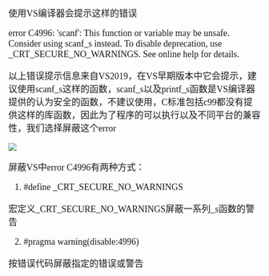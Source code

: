 <font size = 4 face = "楷体">

使用VS编译器会提示这样的错误

error C4996: 'scanf': This function or variable may be unsafe. Consider using scanf_s instead. To disable deprecation, use _CRT_SECURE_NO_WARNINGS. See online help for details.

以上错误提示信息来自VS2019，在VS早期版本中它会提示，建议使用scanf_s这样的函数，scanf_s以及printf_s函数是VS编译器提供的认为安全的函数，不建议使用，C标准包括c99都没有提供这样的库函数，因此为了程序的可以执行以及不同平台的兼容性，我们选择屏蔽这个error


<img src = "https://img-blog.csdnimg.cn/20201121165656706.png">

屏蔽VS中error C4996有两种方式：

1. #define _CRT_SECURE_NO_WARNINGS

宏定义_CRT_SECURE_NO_WARNINGS屏蔽一系列_s函数的警告

2. #pragma warning(disable:4996)

按错误代码屏蔽指定的错误或警告


</font>